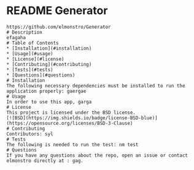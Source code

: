  # README Generator
    https://github.com/elmonstro/Generator
    # Description
    efagaha
    # Table of Contents 
    * [Installation](#installation)
    * [Usage](#usage)
    * [License](#license)
    * [Contributing](#contributing)
    * [Tests](#tests)
    * [Questions](#questions)
    # Installation
    The following necessary dependencies must be installed to run the application properly: gaergae
    # Usage
    In order to use this app, garga
    # License
    This project is licensed under the BSD license. 
    [![BSD](https://img.shields.io/badge/license-BSD-blue)](https://opensource.org/licenses/BSD-3-Clause)
    # Contributing
    ​Contributors: syl
    # Tests
    The following is needed to run the test: nm test
    # Questions
    If you have any questions about the repo, open an issue or contact elmonstro directly at : gag.
    
